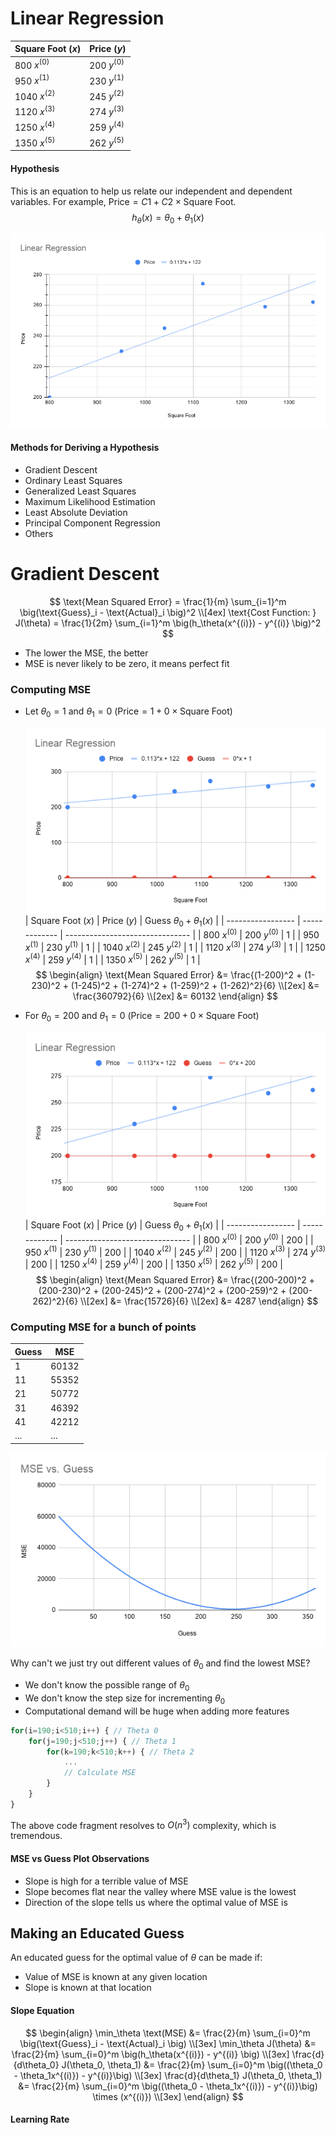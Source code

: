 # Linear Regression

| Square Foot $(x)$ | Price $(y)$   |
| ----------------- | ------------- |
| 800 $x^{(0)}$     | 200 $y^{(0)}$ |
| 950 $x^{(1)}$     | 230 $y^{(1)}$ |
| 1040 $x^{(2)}$    | 245 $y^{(2)}$ |
| 1120 $x^{(3)}$    | 274 $y^{(3)}$ |
| 1250 $x^{(4)}$    | 259 $y^{(4)}$ |
| 1350 $x^{(5)}$    | 262 $y^{(5)}$ |

#### Hypothesis

This is an equation to help us relate our independent and dependent variables. For example, $\text{Price} = C1 + C2 \times \text{Square Foot}$.
$$
h_\theta(x) = \theta_0 + \theta_1(x)
$$

![Trendline](./assets/images/1.png)



#### Methods for Deriving a Hypothesis

- Gradient Descent
- Ordinary Least Squares
- Generalized Least Squares
- Maximum Likelihood Estimation
- Least Absolute Deviation
- Principal Component Regression
- Others



# Gradient Descent

$$
\text{Mean Squared Error} = \frac{1}{m} \sum_{i=1}^m \big(\text{Guess}_i - \text{Actual}_i \big)^2
\\[4ex]
\text{Cost Function: } J(\theta) = \frac{1}{2m} \sum_{i=1}^m \big(h_\theta(x^{(i)}) - y^{(i)} \big)^2
$$

- The lower the MSE, the better
- MSE is never likely to be zero, it means perfect fit



### Computing MSE

- Let $\theta_0 = 1$ and $\theta_1=0$ ($\text{Price} = 1 + 0 \times \text{Square Foot}$)

  ![Plot for Guess=1](./assets/images/2.png)
| Square Foot $(x)$ | Price $(y)$   | Guess $\theta_0 + \theta_1 (x)$ |
| ----------------- | ------------- | ------------------------------- |
| 800 $x^{(0)}$     | 200 $y^{(0)}$ | 1                               |
| 950 $x^{(1)}$     | 230 $y^{(1)}$ | 1                               |
| 1040 $x^{(2)}$    | 245 $y^{(2)}$ | 1                               |
| 1120 $x^{(3)}$    | 274 $y^{(3)}$ | 1                               |
| 1250 $x^{(4)}$    | 259 $y^{(4)}$ | 1                               |
| 1350 $x^{(5)}$    | 262 $y^{(5)}$ | 1                               |
$$
\begin{align}
\text{Mean Squared Error} &= \frac{(1-200)^2 + (1-230)^2 + (1-245)^2 + (1-274)^2 + (1-259)^2 + (1-262)^2}{6} \\[2ex]
&= \frac{360792}{6} \\[2ex]
&= 60132
\end{align}
$$



- For $\theta_0 = 200$ and $\theta_1=0$ ($\text{Price} = 200 + 0 \times \text{Square Foot}$)

  ![Plot for Guess=200](./assets/images/3.png)
| Square Foot $(x)$ | Price $(y)$   | Guess $\theta_0 + \theta_1 (x)$ |
| ----------------- | ------------- | ------------------------------- |
| 800 $x^{(0)}$     | 200 $y^{(0)}$ | 200                             |
| 950 $x^{(1)}$     | 230 $y^{(1)}$ | 200                             |
| 1040 $x^{(2)}$    | 245 $y^{(2)}$ | 200                             |
| 1120 $x^{(3)}$    | 274 $y^{(3)}$ | 200                             |
| 1250 $x^{(4)}$    | 259 $y^{(4)}$ | 200                             |
| 1350 $x^{(5)}$    | 262 $y^{(5)}$ | 200                             |
$$
\begin{align}
\text{Mean Squared Error} &= \frac{(200-200)^2 + (200-230)^2 + (200-245)^2 + (200-274)^2 + (200-259)^2 + (200-262)^2}{6} \\[2ex]
&= \frac{15726}{6} \\[2ex]
&= 4287
\end{align}
$$



### Computing MSE for a bunch of points

| Guess | MSE   |
| ----- | ----- |
| 1     | 60132 |
| 11    | 55352 |
| 21    | 50772 |
| 31    | 46392 |
| 41    | 42212 |
| ...   | ...   |

![MSE vs Guess](./assets/images/4.png)



Why can't we just try out different values of $\theta_0$ and find the lowest MSE?

- We don't know the possible range of $\theta_0$
- We don't know the step size for incrementing $\theta_0$
- Computational demand will be huge when adding more features

```javascript
for(i=190;i<510;i++) { // Theta 0
	for(j=190;j<510;j++) { // Theta 1
		for(k=190;k<510;k++) { // Theta 2
			...
			// Calculate MSE
		}
	}
}
```

The above code fragment resolves to $O(n^3)$ complexity, which is tremendous.



#### MSE vs Guess Plot Observations

- Slope is high for a terrible value of MSE
- Slope becomes flat near the valley where MSE value is the lowest
- Direction of the slope tells us where the optimal value of MSE is



## Making an Educated Guess

An educated guess for the optimal value of $\theta$ can be made if:

- Value of MSE is known at any given location
- Slope is known at that location



#### Slope Equation

$$
\begin{align}
\min_\theta \text(MSE) &= \frac{2}{m} \sum_{i=0}^m \big(\text{Guess}_i - \text{Actual}_i \big) \\[3ex]
\min_\theta J(\theta) &= \frac{2}{m} \sum_{i=0}^m \big(h_\theta(x^{(i)}) - y^{(i)} \big) \\[3ex]
\frac{d}{d\theta_0} J(\theta_0, \theta_1) &= \frac{2}{m} \sum_{i=0}^m \big((\theta_0 - \theta_1x^{(i)}) - y^{(i)}\big) \\[3ex]
\frac{d}{d\theta_1} J(\theta_0, \theta_1) &= \frac{2}{m} \sum_{i=0}^m \big((\theta_0 - \theta_1x^{(i)}) - y^{(i)}\big) \times (x^{(i)}) \\[3ex]
\end{align}
$$



#### Learning Rate


